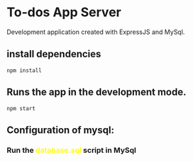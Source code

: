 # To-dos App Server

Development application created with ExpressJS and MySql.

## install dependencies

```
npm install
```

## Runs the app in the development mode.

```
npm start
```

## Configuration of mysql:

### Run the <span style="color:yellow">database.sql</span> script in MySql
